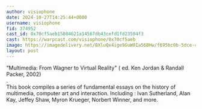 ```yaml
---
author: visiophone
date: 2024-10-27T14:25:44+0000
username: visiophone
fid: 374952
cast_id: 0x70cf5aeb15804621a14567db43cefd1fd23504f3
cast: https://warpcast.com/visiophone/0x70cf5aeb
image: https://imagedelivery.net/BXluQx4ige9GuW0Ia56BHw/f695bc0b-5dce-46a4-20a0-20eacff4ae00/original
layout: post
---
```

"Multimedia: From Wagner to Virtual Reality" ( ed. Ken Jordan & Randall Packer, 2002)  
.  
This book compiles a series of fundamental essays on the history of multimedia, computer art and interaction. Including : Ivan Sutherland,  Alan Kay, Jeffey Shaw, Myron Krueger, Norbert Winner, and more.  

<img src='https://imagedelivery.net/BXluQx4ige9GuW0Ia56BHw/f695bc0b-5dce-46a4-20a0-20eacff4ae00/original' alt='' referrerpolicy='no-referrer'/>
<img src='https://imagedelivery.net/BXluQx4ige9GuW0Ia56BHw/d715d5eb-89aa-4847-63ec-070b1c8b4f00/original' alt='' referrerpolicy='no-referrer'/>